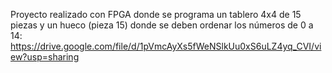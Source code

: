 Proyecto realizado con FPGA donde se programa un tablero 4x4 de 15 piezas y un hueco (pieza 15) donde se deben ordenar los números de 0 a 14: https://drive.google.com/file/d/1pVmcAyXs5fWeNSlkUu0xS6uLZ4yq_CVI/view?usp=sharing

